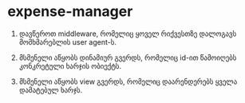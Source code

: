 # expense-manager

<!-- /_
შევქმნათ expense-manager აპლიკაციის ენდფოინთები express-ის დახმარებით.
დამატება, განახლება, წაკითხვა, წაშლა (ვგულისხმობთ REST API endpoint_ებს).
ხარჯის ობიექტს უნდა ქონდეს შემდეგი ველები:
id, name, cost, createdAt
expense-manager აპლიკაციაში დავამატოთ დინამიური გვერდი,
სადაც სერვერი დააბრუნებს ხარჯს id-ის დახმარებით (იგულისხმება html გვერდი)
_/ -->

1. დავწეროთ middleware, რომელიც ყოველ რიქვესთზე დალოგავს მომხმარებლის user agent-ს.

2. მსმენელი აწყობს დინამიურ გვერდს, რომელიც id-ით წამოიღებს კონკრეტული ხარჯის ობიექტს.

3. მსმენელი აწყობს view გვერდს, რომელიც დაარენდერებს ყველა დამატებულ ხარჯს.
